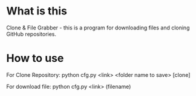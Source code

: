 # What is this
Clone &amp; File Grabber - this is a program for downloading files and cloning GitHub repositories.

# How to use
For Clone Repository: python cfg.py \<link> \<folder name to save> [clone]

For download file: python cfg.py \<link> (filename)
